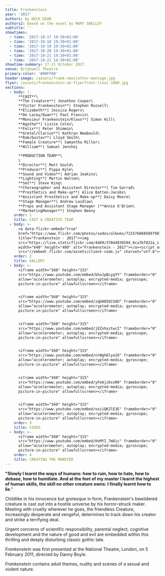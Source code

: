 ```yaml
---
title: Frankenstein
year: '2017'
authors: by NICK DEAR
authors2: based on the novel by MARY SHELLEY
subtitle: ''
showtimes:
  - time: '2017-10-17 19:30+01:00'
  - time: '2017-10-18 19:30+01:00'
  - time: '2017-10-19 19:30+01:00'
  - time: '2017-10-20 19:30+01:00'
  - time: '2017-10-21 19:30+01:00'
  - time: '2017-10-21 14:30+01:00'
showtime-summary: 17-21 October 2017
venue: Bridewell Theatre
primary-color: '#00FF00'
header-image: /assets/framk-newsletter-montage.jpg
flyer: /assets/frankenstein-a5-flyerfront-final-1000.jpg
sections:
  - body: |-
      **CAST**\
      **The Creature**| Jonathon Cooper\
      **Victor Frankenstein**| Stephen Russell\
      **Elizabeth**| Jessica Rogers\
      **De Lacey/Ewan**| Paul Francis\
      **Monsieur Frankenstein/Klaus**| Simon Hill\
      **Agatha**| Lizzie Coles\
      **Felix**| Peter Shimmin\
      **Gretel/Clarice**| Kathryn Newbould\
      **Rab/Gustav**| Lloyd Smith\
      **Female Creature**| Samantha Miller\
      **William**| Samuel Jenshoj

      **PRODUCTION TEAM**\
      \
      **Director**| Matt Gould\
      **Producer**| Pippa Kyle\
      **Sound and Video**| Adrian Jeakins\
      **Lighting**| Martin Walton\
      **Set**| Steve King\
      **Choreographer and Assistant Director**| Tim Garrad\
      **Prosthetics and Make-up**| Alice Batten-Jacobs\
      **Assistant Prosthetics and Make-up**| Daisy Moore\
      **Stage Manager**| Andrew Laidlaw\
      **Props and Assistant Stage Manager |**Annie O'Brien\
      **MarketingManager**| Stephen Beeny
    order: 1
    title: CAST & CREATIVE TEAM
  - body: >-
      <a data-flickr-embed="true"
      href="https://www.flickr.com/photos/sedos/albums/72157686050979874"
      title="Frankenstein - 2017"><img
      src="https://live.staticflickr.com/4489/37044936594_0ca7bf822a_z.jpg"
      width="640" height="480" alt="Frankenstein - 2017"></a><script async
      src="//embedr.flickr.com/assets/client-code.js" charset="utf-8"></script>
    order: 2
    title: GALLERY
  - body: >-
      <iframe width="560" height="315"
      src="https://www.youtube.com/embed/bhoJpBcygYY" frameborder="0"
      allow="accelerometer; autoplay; encrypted-media; gyroscope;
      picture-in-picture" allowfullscreen></iframe>


      <iframe width="560" height="315"
      src="https://www.youtube.com/embed/zqbH85bCUdU" frameborder="0"
      allow="accelerometer; autoplay; encrypted-media; gyroscope;
      picture-in-picture" allowfullscreen></iframe>


      <iframe width="560" height="315"
      src="https://www.youtube.com/embed/jEZnhxztwcI" frameborder="0"
      allow="accelerometer; autoplay; encrypted-media; gyroscope;
      picture-in-picture" allowfullscreen></iframe>


      <iframe width="560" height="315"
      src="https://www.youtube.com/embed/nrWgh6lyaI8" frameborder="0"
      allow="accelerometer; autoplay; encrypted-media; gyroscope;
      picture-in-picture" allowfullscreen></iframe>


      <iframe width="560" height="315"
      src="https://www.youtube.com/embed/yFeAjiKsxR0" frameborder="0"
      allow="accelerometer; autoplay; encrypted-media; gyroscope;
      picture-in-picture" allowfullscreen></iframe>


      <iframe width="560" height="315"
      src="https://www.youtube.com/embed/oxiiQK2lE3E" frameborder="0"
      allow="accelerometer; autoplay; encrypted-media; gyroscope;
      picture-in-picture" allowfullscreen></iframe>
    order: 3
    title: VIDEO
  - body: >-
      <iframe width="560" height="315"
      src="https://www.youtube.com/embed/HvMYI_7mDic" frameborder="0"
      allow="accelerometer; autoplay; encrypted-media; gyroscope;
      picture-in-picture" allowfullscreen></iframe>
    order: 4
    title: CREATING THE MONSTER
---
```

**"Slowly I learnt the ways of humans: how to ruin, how to hate, how to debase, how to humiliate. And at the feet of my master I learnt the highest of human skills, the skill no other creature owns: I finally learnt how to lie**."

Childlike in his innocence but grotesque in form, Frankenstein's bewildered creature is cast out into a hostile universe by his horror-struck maker. Meeting with cruelty wherever he goes, the friendless Creature, increasingly desperate and vengeful, determines to track down his creator and strike a terrifying deal.

Urgent concerns of scientific responsibility, parental neglect, cognitive development and the nature of good and evil are embedded within this thrilling and deeply disturbing classic gothic tale.

*Frankenstein* was first presented at the National Theatre, London, on 5 February 2011, directed by Danny Boyle.

*Frankenstein* contains adult themes, nudity and scenes of a sexual and violent nature.
